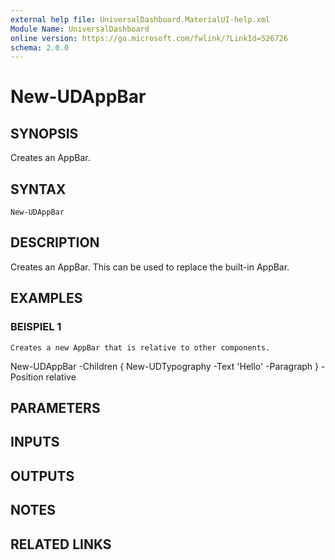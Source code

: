 ```yaml
---
external help file: UniversalDashboard.MaterialUI-help.xml
Module Name: UniversalDashboard
online version: https://go.microsoft.com/fwlink/?LinkId=526726
schema: 2.0.0
---
```


# New-UDAppBar

## SYNOPSIS
Creates an AppBar.

## SYNTAX

```
New-UDAppBar
```

## DESCRIPTION
Creates an AppBar.
This can be used to replace the built-in AppBar.

## EXAMPLES

### BEISPIEL 1
```
Creates a new AppBar that is relative to other components.
```

New-UDAppBar -Children { New-UDTypography -Text 'Hello' -Paragraph } -Position relative

## PARAMETERS

## INPUTS

## OUTPUTS

## NOTES

## RELATED LINKS
